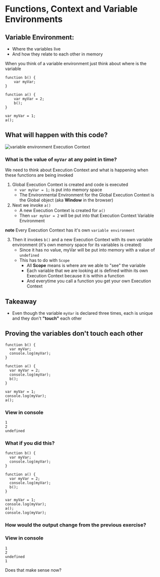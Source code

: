 # Functions, Context and Variable Environments

## Variable Environment:
* Where the variables live
* And how they relate to each other in memory

When you think of a variable environment just think about where is the variable

```
function b() {
    var myVar;
}

function a() {
    var myVar = 2;
    b();
}

var myVar = 1;
a();
```

## What will happen with this code?
![variable environment Execution Context](https://i.imgur.com/Ifm3B1N.png)


### What is the value of `myVar` at any point in time?
We need to think about Execution Context and what is happening when these functions are being invoked

1. Global Execution Context is created and code is executed
    * `var myVar = 1;` is put into memory space
    * The Environmental Environment for the Global Execution Context is the Global object (aka **Window** in the browser)
2. Next we invoke `a()`
    * A new Execution Context is created for `a()`
    * Then `var myVar = 2` will be put into that Execution Context Variable Environment

**note** Every Execution Context has it's own `variable environment`

3. Then it invokes `b()` and a new Execution Context with its own variable environment (it's own memory space for its variables is created)
    * Since it has no value, myVar will be put into memory with a value of `undefined`
    * This has to do with `Scope`
        - All **Scope** means is where are we able to "see" the variable
        - Each variable that we are looking at is defined within its own Execution Context because it is within a function
        - And everytime you call a function you get your own Execution Context

## Takeaway
* Even though the variable `myVar` is declared three times, each is unique and they don't **"touch"** each other

## Proving the variables don't touch each other
```
function b() {
  var myVar;
  console.log(myVar);
}

function a() {
  var myVar = 2;
  console.log(myVar);
  b();
}

var myVar = 1;
console.log(myVar);
a();
```

### View in console
```
1
2
undefined
```

### What if you did this?

```
function b() {
  var myVar;
  console.log(myVar);
}

function a() {
  var myVar = 2;
  console.log(myVar);
  b();
}

var myVar = 1;
console.log(myVar);
a();
console.log(myVar);
```

### How would the output change from the previous exercise?
### View in console
```
1
2
undefined
1
```

Does that make sense now?
